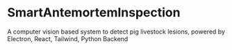 # SmartAntemortemInspection
A computer vision based system to detect pig livestock lesions, powered by Electron, React, Tailwind, Python Backend
